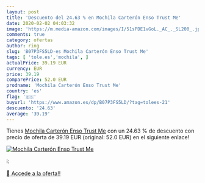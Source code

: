```yaml
---
layout: post
title: 'Descuento del 24.63 % en Mochila Carterón Enso Trust Me'
date: 2020-02-02 04:03:32
image: 'https://m.media-amazon.com/images/I/51sPDE1vGoL._AC_._SL200_.jpg'
comments: true
category: ofertas
author: ring
slug: 'B07P3FS5LD-es Mochila Carterón Enso Trust Me'
tags: [ 'tole.es','mochila', ]
actualPrice: 39.19 EUR
currency: EUR
price: 39.19
comparePrice: 52.0 EUR
prodname: 'Mochila Carterón Enso Trust Me'
country: 'es'
flag: '🇪🇸'
buyurl: 'https://www.amazon.es/dp/B07P3FS5LD/?tag=tolees-21'
descuento: '24.63'
average: '39.19'
---
```


Tienes [Mochila Carterón Enso Trust Me](https://www.amazon.es/dp/B07P3FS5LD/?tag=tolees-21) con un 24.63 % de descuento con precio de oferta de 39.19 EUR (original: 52.0 EUR) en el siguiente enlace!

[![Mochila Carterón Enso Trust Me](https://m.media-amazon.com/images/I/51sPDE1vGoL._AC_._SL200_.jpg)](https://www.amazon.es/dp/B07P3FS5LD/?tag=tolees-21)

ℹ️:


[🛒 Accede a la oferta!!](https://www.amazon.es/dp/B07P3FS5LD/?tag=tolees-21)
